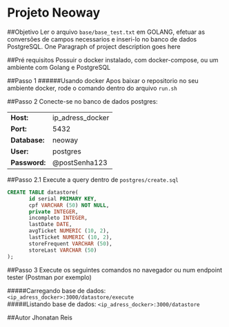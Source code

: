 # Projeto Neoway
##Objetivo
Ler o arquivo `base/base_test.txt` em GOLANG, efetuar as conversões de campos necessarios e inseri-lo no banco de dados PostgreSQL.
One Paragraph of project description goes here

##Pré requisitos
Possuir o docker instalado, com docker-compose, ou um ambiente com Golang e PostgreSQL

##Passo 1
######Usando docker 
Apos baixar o repositorio no seu ambiente docker, rode o comando dentro do arquivo `run.sh`

##Passo 2
Conecte-se no banco de dados postgres:

| | |
| - | - |
| **Host:** | ip_adress_docker |
| **Port:** | 5432 |
| **Database:** | neoway |
| **User:** | postgres |
| **Password:** | @postSenha123 |

##Passo 2.1
Execute a query dentro de `postgres/create.sql`

```sql
CREATE TABLE datastore(
	   id serial PRIMARY KEY,
	   cpf VARCHAR (50) NOT NULL,
	   private INTEGER,
	   incompleto INTEGER,
	   lastDate DATE,
	   avgTicket NUMERIC (10, 2),
	   lastTicket NUMERIC (10, 2),
	   storeFrequent VARCHAR (50),
	   storeLast VARCHAR (50)
);
```
##Passo 3
Execute os seguintes comandos no navegador ou num endpoint tester (Postman por exemplo)

#####Carregando base de dados:
``` <ip_adress_docker>:3000/datastore/execute ```
<br>
#####Listando base de dados:
```<ip_adress_docker>:3000/datastore```

##Autor
Jhonatan Reis
